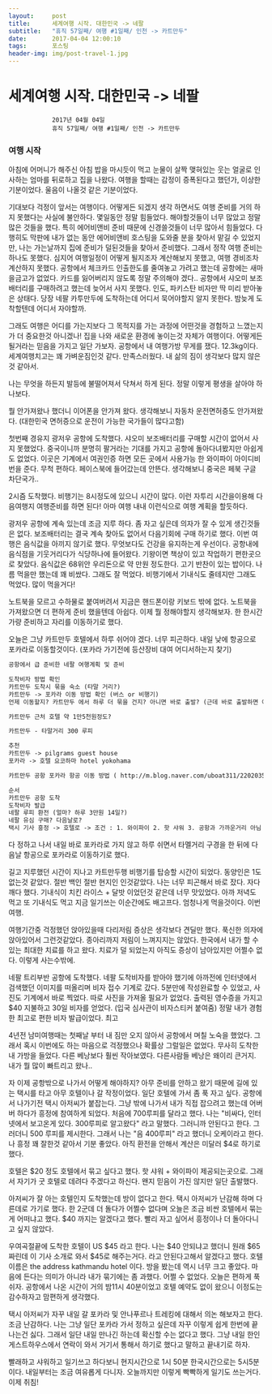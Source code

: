 ```yaml
---
layout:	    post
title: 	    세계여행 시작. 대한민국 -> 네팔
subtitle:   "휴직 57일째/ 여행 #1일째/ 인천 -> 카트만두"
date:       2017-04-04 12:00:10 
tags:       포스팅
header-img: img/post-travel-1.jpg
---
```


# 	    세계여행 시작. 대한민국 -> 네팔
```
			2017년 04월 04일
			휴직 57일째/ 여행 #1일째/ 인천 -> 카트만두
```
 

### 여행 시작
아침에 어머니가 해주신 아침 밥을 마시듯이 먹고 눈물이 살짝 맺혀있는 웃는 얼굴로 인사하는 엄마를 뒤로하고 집을 나왔다. 여행을 할때는 감정이 증폭된다고 했던가,  이상한 기분이었다. 울음이 나올것 같은 기분이었다.

기대보다 걱정이 앞서는 여행이다. 어떻게든 되겠지 생각 하면서도 여행 준비를 거의 하지 못했다는 사실에 불안하다.
몇일동안 정말 힘들었다. 해야할것들이 너무 많았고 정말 많은 것들을 했다. 특히 에어비앤비 준비 때문에 신경쓸것들이 너무 많아서 힘들었다. 다행히도 막판에 내가 없는 동안 에어비앤비 호스팅을 도와줄 분을 찾아서 맡길 수 있었지만, 나는 가는날까지 집에 준비가 덜된것들을 찾아서 준비했다. 그래서 정작 여행 준비는 하나도 못했다. 심지어 여행일정이 어떻게 될지조자 계산해보지 못했고, 여행 경비조차 계산하지 못했다. 공항에서 체크카드 인출한도를 줄여놓고 가려고 했는데 공항에는 새마을금고가 없었다. 카드를 잃어버리지 않도록 정말 주의해야 겠다.. 공항에서 샤오미 보조배터리를 구매하려고 했는데 늦어서 사지 못했다. 인도, 파키스탄 비자만 딱 미리 받아놓은 상태다. 당장 네팔 카투만두에 도착하는데 어디서 묵어야할지 알지 못한다. 밤늦게 도착할텐데 어디서 자야할까. 

그래도 여행은 어디를 가는지보다 그 목적지를 가는 과정에 어떤것을 경험하고 느꼈는지가 더 중요한것 아니겠나! 집을 나와 새로운 환경에 놓이는것 자체가 여행이다. 어떻게든 될거라는 믿음을 가지고 일단 가보자. 공항에서 내 여행가방 무게를 쟀다. 12.3kg이다. 세계여행치고는 꽤 가벼운짐인것 같다. 만족스러웠다. 내 삶의 짐이 생각보다 많지 않은것 같아서. 

나는 무엇을 하든지 발등에 불떨어져서 닥쳐서 하게 된다. 정말 이렇게 평생을 살아야 하나보다.

뭘 안가져왔나 했더니 이어폰을 안가져 왔다. 생각해보니 자동차 운전면허증도 안가져왔다. (대한민국 면허증으로 운전이 가능한 국가들이 많다고함)

첫번째 경유지 광저우 공항에 도착했다. 샤오미 보조배터리를 구매할 시간이 없어서 사지 못했었다. 중국이니까 분명히 팔거라는 기대를 가지고 공항에 돌아다녀봤지만 아쉽게도 없었다. 이곳은 기계에서 여권인증 하면 모든 곳에서 사용가능 한 와이파이 아이디비번을 준다. 무척 편하다. 페이스북에 들어갔는데 안뜬다. 생각해보니 중국은 페북 구글 차단국가..

2시즘 도착했다. 비행기는 8시정도에 있으니 시간이 많다. 이런 자투리 시간을이용해 다음여행지 여행준비를 하면 된다! 아마 여행 내내 이런식으로 여행 계획을 할듯하다.

광저우 공항에 계속 있는데 조금 지루 하다. 좀 자고 싶은데 의자가 잘 수 있게 생긴것들은 없다. 보조배터리는 결국 계속 찾아도 없어서 다음기회에 구매 하기로 했다. 이번 여행은 음식값을 아끼지 않기로 했다. 무엇보다도 건강을 유지하는게 우선이다. 공항내에 음식점을 기웃거리다가 식당하나에 들어왔다. 기왕이면 책상이 있고 작업하기 편한곳으로 찾았다. 음식값은 68위안 우리돈으로 약 만원 정도한다. 고기 반찬이 있는 밥이다. 나름 먹을만 했는데 꽤 비쌌다. 그래도 잘 먹었다. 비행기에서 기내식도 줄테지만 그래도 먹었다. 많이 먹을거다!

노트북을 모르고 수하물로 붙여버려서 지금은 핸드폰이랑 키보드 밖에 없다. 노트북을 가져왔으면 더 편하게 준비 했을텐데 아쉽다. 이제 뭘 정해야할지 생각해보자. 한 한시간 가량 준비하고 자리를 이동하기로 했다.

오늘은 그냥 카트만두 호텔에서 하루 쉬어야 겠다. 너무 피곤하다. 내일 낮에 항공으로 포카라로 이동할것이다. (포카라 가기전에 등산장비 대여 어디서하는지 찾기)

```txt
공항에서 급 준비한 네팔 여행계획 및 준비

도착비자 방법 확인
카트만두 도착시 묶을 숙소 (타말 거리?)
카트만두 -> 포카라 이동 방법 확인 (버스 or 비행기)
언제 이동할지? 카트만두 에서 하루 더 묶을 건지? 아니면 바로 출발? (근데 바로 출발하면 아침 7시에 떠나야함. 버스이동일때) 아니면 항공이동? 얼마인지 조사하기

카트만두 근처 호텔 약 1만5천원정도?

카트만두 - 타말거리 300 루피

추천
카트만두 -> pilgrams guest house
포카라 -> 호텔 요코하마 hotel yokohama

카트만두 공항 포카라 항공 이동 방법 ( http://m.blog.naver.com/uboat311/220203597662)

순서
카트만두 공항 도착
도착비자 발급
네팔 루피 환전 (얼마? 하루 3만원 14일?)
네팔 유심 구매? 다음날로?
택시 기사 흥정 -> 호텔로 -> 조건 : 1. 와이파이 2. 핫 샤워 3. 공항과 가까운거리 아님 타말거리?
```

다 정하고 나서 내일 바로 포카라로 가지 않고 하루 쉬면서 타멜거리 구경을 한 뒤에 다음날 항공으로 포카라로 이동하기로 했다.

길고 지루했던 시간이 지나고 카트만두행 비행기를 탑승할 시간이 되었다. 동양인은 1도 없는것 같았다. 절반 백인 절반 현지인 인것같았다. 나는 너무 피곤해서 바로 잤다. 자다 깨다 했다. 기내식이 치킨 라이스 + 달밧 이었던것 같은데 너무 맛있었다. 아까 저녁도 먹고 또 기내식도 먹고 지금 일기쓰는 이순간에도 배고프다. 엄청나게 먹을것이다. 이번여행.

여행기간중 걱정했던 앉아있을때 다리저림 증상은 생각보다 견딜만 했다. 푹신한 의자에 앉아있어서 그런것같았다. 종아리까지 저림이 느껴지지는 않았다. 한국에서 내가 할 수 있는 최대한 치료를 하고 왔다. 치료가 덜 되었는지 아직도 증상이 남아있지만 어쩔수 없다. 이렇게 사는수밖에.

네팔 트리부반 공항에 도착했다. 네팔 도착비자를 받아야 했기에 아까전에 인터넷에서 검색했던 이미지를 떠올리며 비자 접수 기계로 갔다.  5분만에 작성완료할 수 있었고, 사진도 기계에서 바로 찍었다. 따로 사진을 가져올 필요가 없었다. 출력된 영수증을 가지고 $40 지불하고 30일 비자를 얻었다. (입국 심사관이 비자스티커 붙여줌) 정말 내가 경험한 최고로 편한 비자 발급이었다. 최고

4년전 남미여행때는 첫째날 부터 내 짐만 오지 않아서 공항에서 며칠 노숙을 했었다. 그래서 혹시 이번에도 하는 마음으로 걱정했으나 확률상 그럴일은 없었다. 무사히 도착한 내 가방을 들었다. 다른 베낭보다 훨씬 작아보였다. 다른사람들 베낭은 왜이리 큰거지. 내가 뭘 많이 빠트리고 왔나..

자 이제 공항밖으로 나가서 어떻게 해야하지? 아무 준비를 안하고 왔기 때문에 길에 있는 택시를 타고 아무 호텔이나 갈 작정이었다. 일단 호텔에 가서 좀 푹 자고 싶다. 공항에서 나가기전 택시 아저씨가 붙잡는다. 그냥 밖에 나가서 내가 직접 잡으려고 했는데 어버버 하다가 흥정에 참여하게 되었다. 처음에 700루피를 달라고 했다. 나는 "비싸다, 인터넷에서 보고온게 있다. 300루피로 알고왔다" 라고 말했다. 그러니까 안된다고 한다. 그러더니 500 루피를 제시한다. 그래서 나는 "음 400루피" 라고 했더니 오케이라고 한다. 나 흥정 꽤 잘한것 같아서 기분 좋았다. 아직 환전을 안해서 계산은 미달러 $4로 하기로 했다.

호텔은 $20 정도 호텔에서 묶고 싶다고 했다. 핫 샤워 + 와이파이 제공되는곳으로. 그래서 자기가 굿 호텔로 데려다 주겠다고 하신다. 왠지 믿음이 가진 않지만 일단 출발했다.

아저씨가 잘 아는 호텔인지 도착했는데 방이 없다고 한다. 택시 아저씨가 난감해 하며 다른데로 가기로 했다. 한 2군데 더 돌다가 어쩔수 없다며 오늘은 조금 비싼 호텔에서 묶는게 어떠냐고 했다. $40 까지는 알겠다고 했다. 빨리 자고 싶어서 흥정이나 더 돌아다니고 싶지 않았다.

우여곡절끝에 도착한 호텔이 US $45 라고 한다. 나는 $40 안되냐고 했더니 원래 $65짜린데 이 기사 소개로 와서 $45로 해주는거다. 라고 안된다고해서 알겠다고 했다. 호텔이름은 the address kathmandu hotel 이다. 방을 봤는데 역시 너무 크고 좋았다. 마음에 든다는 의미가 아니라 내가 묶기에는 좀 과했다. 어쩔 수 없었다. 오늘은 편하게 푹 쉬자. 공항에서 나온 시간이 거의 밤11시 40분이었고 호텔 예약도 없이 왔으니 이정도는 감수하자고 맘편하게 생각했다.

택시 아저씨가 자꾸 내일 갈 포카라 및 안나푸르나 트레킹에 대해서 의논 해보자고 한다. 조금 난감하다. 나는 그냥 일단 포카라 가서 정하고 싶은데 자꾸 이렇게 쉽게 한번에 끝나는건 싫다. 그래서 일단 내일 만나긴 하는데 확신할 수는 없다고 했다. 그냥 내일 한인 게스트하우스에서 연락이 와서 거기서 통해서 하기로 했다고 말하고 끝내기로 하자.

빨래하고 샤워하고 일기쓰고 하다보니 현지시간으로 1시 50분 한국시간으로는 5시5분이다. 내일부터는 조금 여유롭게 다니자. 오늘까지만 이렇게 빡빡하게 일기도 쓰는거다. 이제 취침! 
